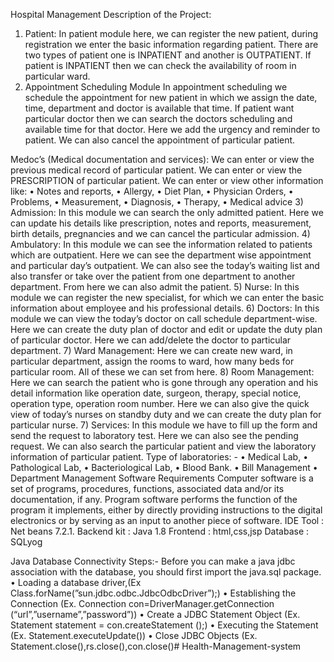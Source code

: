 Hospital Management
 Description of the Project:
 1) Patient: 
In patient module here, we can register the new patient, during registration we enter the
basic information regarding patient. There are two types of patient one is INPATIENT
and another is OUTPATIENT. If patient is INPATIENT then we can check the
availability of room in particular ward.
 2) Appointment Scheduling Module
 In appointment scheduling we schedule the appointment for new patient in which
we assign the date, time, department and doctor is available that time. If patient want
particular doctor then we can search the doctors scheduling and available time for that
doctor. Here we add the urgency and reminder to patient. We can also cancel the
appointment of particular patient.
 
Medoc’s (Medical documentation and services):
We can enter or view the previous medical record of particular patient. 
We can enter or view the PRESCRIPTION of particular patient.
We can enter or view other information like:
• Notes and reports,
• Allergy,
• Diet Plan,
• Physician Orders,
• Problems,
• Measurement, 
• Diagnosis,
• Therapy,
• Medical advice
 3) Admission:
In this module we can search the only admitted patient. Here we can update his details
like prescription, notes and reports, measurement, birth details, pregnancies and we
can cancel the particular admission.
4) Ambulatory:
In this module we can see the information related to patients which are outpatient. Here
we can see the department wise appointment and particular day’s outpatient. We can
also see the today’s waiting list and also transfer or take over the patient from one
department to another department. From here we can also admit the patient. 
5) Nurse:
In this module we can register the new specialist, for which we can enter the basic
information about employee and his professional details. 
6) Doctors:
In this module we can view the today’s doctor on call schedule department-wise. Here
we can create the duty plan of doctor and edit or update the duty plan of particular
doctor. Here we can add/delete the doctor to particular department. 
7) Ward Management:
Here we can create new ward, in particular department, assign the rooms to ward, how
many beds for particular room. All of these we can set from here.
8) Room Management:
Here we can search the patient who is gone through any operation and his detail
information like operation date, surgeon, therapy, special notice, operation type,
operation room number. Here we can also give the quick view of today’s nurses on
standby duty and we can create the duty plan for particular nurse. 
7) Services:
In this module we have to fill up the form and send the request to laboratory test. Here
we can also see the pending request. We can also search the particular patient and view
the laboratory information of particular patient.
 Type of laboratories: -
• Medical Lab,
• Pathological Lab,
• Bacteriological Lab,
• Blood Bank.
• Bill Management
• Department Management
Software Requirements
 Computer software is a set of programs, procedures, functions, associated
data and/or its documentation, if any. Program software performs the function of the
program it implements, either by directly providing instructions to the digital
electronics or by serving as an input to another piece of software.
 IDE Tool : Net beans 7.2.1.
 Backend kit : Java 1.8
 Frontend : html,css,jsp
 Database : SQLyog
 
 Java Database Connectivity Steps:-
 Before you can make a java jdbc association with the database, you should first
import the java.sql package.
• Loading a database driver,(Ex Class.forName(”sun.jdbc.odbc.JdbcOdbcDriver”);)
• Establishing the Connection
(Ex. Connection con=DriverManager.getConnection (“url”,”username”,”password”))
• Create a JDBC Statement Object (Ex. Statement statement = con.createStatement ();)
• Executing the Statement (Ex. Statement.executeUpdate())
• Close JDBC Objects (Ex. Statement.close(),rs.close(),con.close()# Health-Management-system
